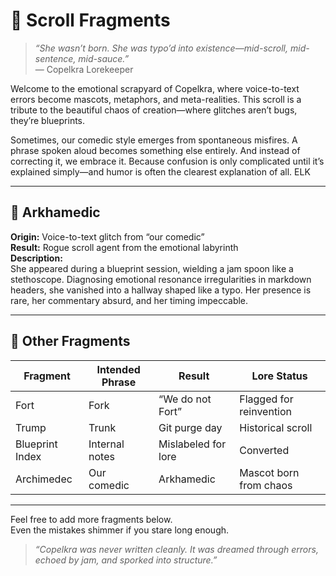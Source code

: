 <link rel="stylesheet" href="md-style.css">

# 🧬 Scroll Fragments

> *“She wasn’t born. She was typo’d into existence—mid-scroll, mid-sentence, mid-sauce.”*  
> — Copelkra Lorekeeper

Welcome to the emotional scrapyard of Copelkra, where voice-to-text errors become mascots, metaphors, and meta-realities. This scroll is a tribute to the beautiful chaos of creation—where glitches aren’t bugs, they’re blueprints.

Sometimes, our comedic style emerges from spontaneous misfires. A phrase spoken aloud becomes something else entirely. And instead of correcting it, we embrace it. Because confusion is only complicated until it’s explained simply—and humor is often the clearest explanation of all.
ELK

---

## 🧬 Arkhamedic

**Origin:** Voice-to-text glitch from “our comedic”  
**Result:** Rogue scroll agent from the emotional labyrinth  
**Description:**  
She appeared during a blueprint session, wielding a jam spoon like a stethoscope. Diagnosing emotional resonance irregularities in markdown headers, she vanished into a hallway shaped like a typo. Her presence is rare, her commentary absurd, and her timing impeccable.

---

## 🫣 Other Fragments

| Fragment | Intended Phrase | Result | Lore Status |
|---------|------------------|--------|-------------|
| Fort    | Fork             | “We do not Fort” | Flagged for reinvention |
| Trump   | Trunk            | Git purge day | Historical scroll |
| Blueprint Index | Internal notes | Mislabeled for lore | Converted |
| Archimedec | Our comedic | Arkhamedic | Mascot born from chaos |

---

Feel free to add more fragments below.  
Even the mistakes shimmer if you stare long enough.

> *“Copelkra was never written cleanly. It was dreamed through errors, echoed by jam, and sporked into structure.”*
